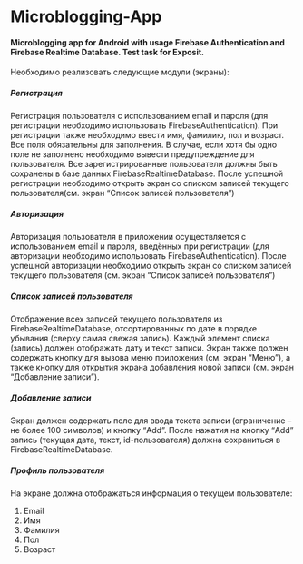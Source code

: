 # Microblogging-App
#### Microblogging app for Android with usage Firebase Authentication and Firebase Realtime Database. Test task for Exposit.

Необходимо реализовать следующие модули (экраны):

##### Регистрация
Регистрация пользователя с использованием email и пароля (для регистрации необходимо использовать FirebaseAuthentication).
При регистрации также необходимо ввести имя, фамилию, пол и возраст. 
Все поля обязательны для заполнения. В случае, если хотя бы одно поле не заполнено необходимо вывести предупреждение для пользователя.
Все зарегистрированные пользователи должны быть сохранены в базе данных FirebaseRealtimeDatabase.
После успешной регистрации необходимо открыть экран со списком записей текущего пользователя(см. экран “Список записей пользователя”)

##### Авторизация
Авторизация пользователя в приложении осуществляется с использованием email и пароля, введённых при регистрации (для авторизации необходимо использовать FirebaseAuthentication).
После успешной авторизации необходимо открыть экран со списком записей текущего пользователя (см. экран “Список записей пользователя”)

##### Список записей пользователя
Отображение всех записей текущего пользователя из FirebaseRealtimeDatabase, отсортированных по дате в порядке убывания (сверху самая свежая запись). Каждый элемент списка (запись) должен отображать дату и текст записи.
Экран также должен содержать кнопку для вызова меню приложения (см. экран “Меню”), а также кнопку для открытия экрана добавления новой записи (см. экран “Добавление записи”).

##### Добавление записи
Экран должен содержать поле для ввода текста записи (ограничение – не более 100 символов) и кнопку “Add”. После нажатия на кнопку “Add” запись (текущая дата, текст, id-пользователя) должна сохраниться в FirebaseRealtimeDatabase.

##### Профиль пользователя
На экране должна отображаться информация о текущем пользователе:
1.	Email
2.	Имя
3.	Фамилия
4.	Пол
5.	Возраст
